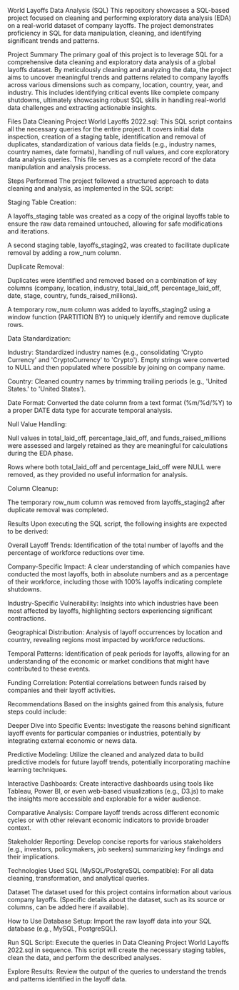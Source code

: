 World Layoffs Data Analysis (SQL) This repository showcases a SQL-based project focused on cleaning and performing exploratory data analysis (EDA) on a real-world dataset of company layoffs. The project demonstrates proficiency in SQL for data manipulation, cleaning, and identifying significant trends and patterns.

Project Summary The primary goal of this project is to leverage SQL for a comprehensive data cleaning and exploratory data analysis of a global layoffs dataset. By meticulously cleaning and analyzing the data, the project aims to uncover meaningful trends and patterns related to company layoffs across various dimensions such as company, location, country, year, and industry. This includes identifying critical events like complete company shutdowns, ultimately showcasing robust SQL skills in handling real-world data challenges and extracting actionable insights.

Files Data Cleaning Project World Layoffs 2022.sql: This SQL script contains all the necessary queries for the entire project. It covers initial data inspection, creation of a staging table, identification and removal of duplicates, standardization of various data fields (e.g., industry names, country names, date formats), handling of null values, and core exploratory data analysis queries. This file serves as a complete record of the data manipulation and analysis process.

Steps Performed The project followed a structured approach to data cleaning and analysis, as implemented in the SQL script:

Staging Table Creation:

A layoffs_staging table was created as a copy of the original layoffs table to ensure the raw data remained untouched, allowing for safe modifications and iterations.

A second staging table, layoffs_staging2, was created to facilitate duplicate removal by adding a row_num column.

Duplicate Removal:

Duplicates were identified and removed based on a combination of key columns (company, location, industry, total_laid_off, percentage_laid_off, date, stage, country, funds_raised_millions).

A temporary row_num column was added to layoffs_staging2 using a window function (PARTITION BY) to uniquely identify and remove duplicate rows.

Data Standardization:

Industry: Standardized industry names (e.g., consolidating 'Crypto Currency' and 'CryptoCurrency' to 'Crypto'). Empty strings were converted to NULL and then populated where possible by joining on company name.

Country: Cleaned country names by trimming trailing periods (e.g., 'United States.' to 'United States').

Date Format: Converted the date column from a text format (%m/%d/%Y) to a proper DATE data type for accurate temporal analysis.

Null Value Handling:

Null values in total_laid_off, percentage_laid_off, and funds_raised_millions were assessed and largely retained as they are meaningful for calculations during the EDA phase.

Rows where both total_laid_off and percentage_laid_off were NULL were removed, as they provided no useful information for analysis.

Column Cleanup:

The temporary row_num column was removed from layoffs_staging2 after duplicate removal was completed.

Results Upon executing the SQL script, the following insights are expected to be derived:

Overall Layoff Trends: Identification of the total number of layoffs and the percentage of workforce reductions over time.

Company-Specific Impact: A clear understanding of which companies have conducted the most layoffs, both in absolute numbers and as a percentage of their workforce, including those with 100% layoffs indicating complete shutdowns.

Industry-Specific Vulnerability: Insights into which industries have been most affected by layoffs, highlighting sectors experiencing significant contractions.

Geographical Distribution: Analysis of layoff occurrences by location and country, revealing regions most impacted by workforce reductions.

Temporal Patterns: Identification of peak periods for layoffs, allowing for an understanding of the economic or market conditions that might have contributed to these events.

Funding Correlation: Potential correlations between funds raised by companies and their layoff activities.

Recommendations Based on the insights gained from this analysis, future steps could include:

Deeper Dive into Specific Events: Investigate the reasons behind significant layoff events for particular companies or industries, potentially by integrating external economic or news data.

Predictive Modeling: Utilize the cleaned and analyzed data to build predictive models for future layoff trends, potentially incorporating machine learning techniques.

Interactive Dashboards: Create interactive dashboards using tools like Tableau, Power BI, or even web-based visualizations (e.g., D3.js) to make the insights more accessible and explorable for a wider audience.

Comparative Analysis: Compare layoff trends across different economic cycles or with other relevant economic indicators to provide broader context.

Stakeholder Reporting: Develop concise reports for various stakeholders (e.g., investors, policymakers, job seekers) summarizing key findings and their implications.

Technologies Used SQL (MySQL/PostgreSQL compatible): For all data cleaning, transformation, and analytical queries.

Dataset The dataset used for this project contains information about various company layoffs. (Specific details about the dataset, such as its source or columns, can be added here if available).

How to Use Database Setup: Import the raw layoff data into your SQL database (e.g., MySQL, PostgreSQL).

Run SQL Script: Execute the queries in Data Cleaning Project World Layoffs 2022.sql in sequence. This script will create the necessary staging tables, clean the data, and perform the described analyses.

Explore Results: Review the output of the queries to understand the trends and patterns identified in the layoff data.
